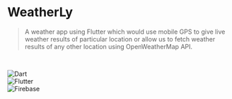 # WeatherLy
> A weather app using Flutter which would use mobile GPS to give live
weather results of particular location or allow us to fetch weather results of any
other location using OpenWeatherMap API.


</br>

![Dart](https://img.shields.io/badge/dart-%230175C2.svg?style=for-the-badge&logo=dart&logoColor=white)
</br>
![Flutter](https://img.shields.io/badge/Flutter-%2302569B.svg?style=for-the-badge&logo=Flutter&logoColor=white)
</br>
![Firebase](https://img.shields.io/badge/firebase-%23039BE5.svg?style=for-the-badge&logo=firebase)
